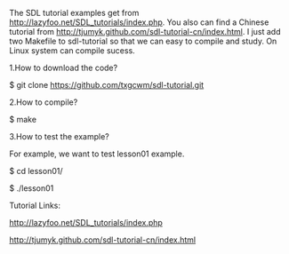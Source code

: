The SDL tutorial examples get from http://lazyfoo.net/SDL_tutorials/index.php. You also can find a Chinese tutorial from http://tjumyk.github.com/sdl-tutorial-cn/index.html. I just add two Makefile to sdl-tutorial so that we can easy to compile and study. On Linux system can compile sucess.



1.How to download the code?

$ git clone https://github.com/txgcwm/sdl-tutorial.git


2.How to compile?

$ make


3.How to test the example?

For example, we want to test lesson01 example.

$ cd lesson01/

$ ./lesson01



Tutorial Links:

http://lazyfoo.net/SDL_tutorials/index.php

http://tjumyk.github.com/sdl-tutorial-cn/index.html
